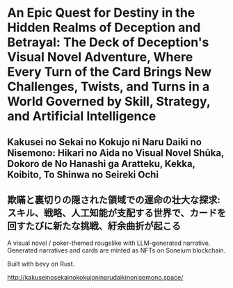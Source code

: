 # An Epic Quest for Destiny in the Hidden Realms of Deception and Betrayal: The Deck of Deception's Visual Novel Adventure, Where Every Turn of the Card Brings New Challenges, Twists, and Turns in a World Governed by Skill, Strategy, and Artificial Intelligence

## Kakusei no Sekai no Kokujo ni Naru Daiki no Nisemono: Hikari no Aida no Visual Novel Shūka, Dokoro de No Hanashi ga Aratteku, Kekka, Koibito, To Shinwa no Seireki Ochi

## 欺瞞と裏切りの隠された領域での運命の壮大な探求: スキル、戦略、人工知能が支配する世界で、カードを回すたびに新たな挑戦、紆余曲折が起こる

A visual novel / poker-themed rougelike with LLM-generated narrative. Generated narratives and cards are minted as NFTs on Soneium blockchain.

Built with bevy on Rust.

http://kakuseinosekainokokujoninarudaikinonisemono.space/
